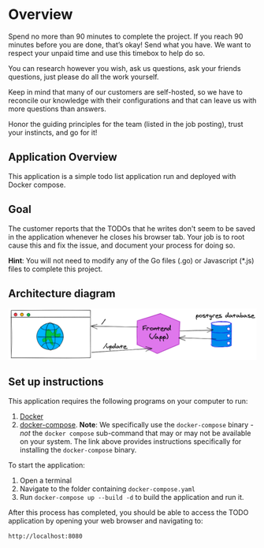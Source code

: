 # Overview

Spend no more than 90 minutes to complete the project. If you reach 90 minutes before you are done, that’s okay! Send what you have. We want to respect your unpaid time and use this timebox to help do so.

You can research however you wish, ask us questions, ask your friends questions, just please do all the work yourself.

Keep in mind that many of our customers are self-hosted, so we have to reconcile our knowledge with their configurations and that can leave us with more questions than answers.

Honor the guiding principles for the team (listed in the job posting), trust your instincts, and go for it!

## Application Overview

This application is a simple todo list application run and deployed with Docker compose.

## Goal

The customer reports that the TODOs that he writes don't seem to be saved in the application whenever he closes his browser tab. Your job is to root cause this and fix the issue, and document your process for doing so.

**Hint**: You will not need to modify any of the Go files (.go) or
Javascript (*.js) files to complete this project.

## Architecture diagram

![architecture diagram](./architecture.png)

## Set up instructions

This application requires the following programs on your computer to run:

1. [Docker](https://docs.docker.com/get-docker/)
2. [docker-compose](https://docs.docker.com/compose/install/). **Note**: We specifically use the `docker-compose` binary - _not_ the `docker compose` sub-command that may or may not be available on your system. The link above provides instructions specifically for installing the `docker-compose` binary.

To start the application:

1. Open a terminal
2. Navigate to the folder containing `docker-compose.yaml`
3. Run `docker-compose up --build -d` to build the application and run it.

After this process has completed, you should be able to access the TODO application by opening your web browser and navigating to:

```
http://localhost:8080
```
